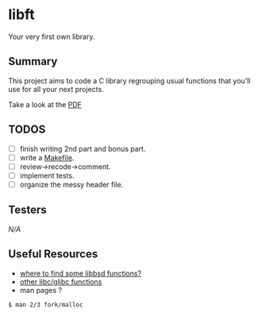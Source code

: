 # libft
Your very first own library.
## Summary

This project aims to code a C library regrouping usual functions that you’ll use for all your next projects.

Take a look at the [PDF](https://github.com/brkncookie/libft/raw/bain4main/en.subject.pdf)

## TODOS

- [ ] finish writing 2nd part and bonus part.
- [ ] write a [Makefile](https://www.gnu.org/software/make/manual/make.html).
- [ ] review->recode->comment.
- [ ] implement tests.
- [ ] organize the messy header file.

## Testers
*N/A*
## Useful Resources

- [where to find some libbsd functions?](https://opensource.apple.com/source/Libc/Libc-262/string/)
- [other libc/glibc functions](https://code.woboq.org/)
- man pages ?
```shell
$ man 2/3 fork/malloc
```
